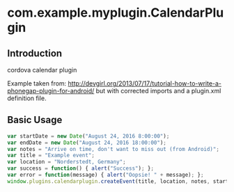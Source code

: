 com.example.myplugin.CalendarPlugin
==============================

Introduction
------------
cordova calendar plugin

Example taken from: http://devgirl.org/2013/07/17/tutorial-how-to-write-a-phonegap-plugin-for-android/ but with corrected imports and a plugin.xml definition file.

Basic Usage
-------

```javascript
var startDate = new Date("August 24, 2016 8:00:00");
var endDate = new Date("August 24, 2016 18:00:00");
var notes = "Arrive on time, don't want to miss out (from Android)";
var title = "Example event";
var location = "Norderstedt, Germany";
var success = function() { alert("Success"); };
var error = function(message) { alert("Oopsie! " + message); };
window.plugins.calendarplugin.createEvent(title, location, notes, startDate, endDate, success, error);
```
